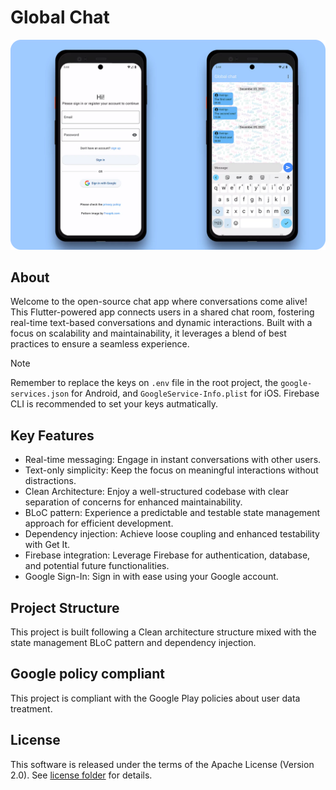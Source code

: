 
# Global Chat

<img src="/media/result-global-chat-web.webp"/>

## About
Welcome to the open-source chat app where conversations come alive!
This Flutter-powered app connects users in a shared chat room, fostering real-time text-based conversations and dynamic interactions. Built with a focus on scalability and maintainability, it leverages a blend of best practices to ensure a seamless experience.

> [!NOTE]
> Remember to replace the keys on `.env` file in the root project, the  `google-services.json` for Android, and `GoogleService-Info.plist` for iOS.
> Firebase CLI is recommended to set your keys autmatically.

## Key Features
- Real-time messaging: Engage in instant conversations with other users.
- Text-only simplicity: Keep the focus on meaningful interactions without distractions.
- Clean Architecture: Enjoy a well-structured codebase with clear separation of concerns for enhanced maintainability.
- BLoC pattern: Experience a predictable and testable state management approach for efficient development.
- Dependency injection: Achieve loose coupling and enhanced testability with Get It.
- Firebase integration: Leverage Firebase for authentication, database, and potential future functionalities.
- Google Sign-In: Sign in with ease using your Google account.

## Project Structure
This project is built following a Clean architecture structure mixed with the state management BLoC pattern and dependency injection. 

## Google policy compliant
This project is compliant with the Google Play policies about user data treatment.

## License
This software is released under the terms of the Apache License (Version 2.0). See [license folder](/license/LICENSE.txt) for details.